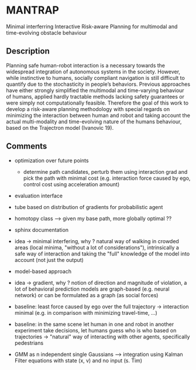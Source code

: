 # MANTRAP
Minimal interferring Interactive Risk-aware Planning for multimodal and 
time-evolving obstacle behaviour

## Description
Planning safe human-robot interaction is a necessary towards the widespread 
integration of autonomous systems in the society. However, while instinctive 
to humans, socially compliant navigation is still difficult to quantify due 
to the stochasticity in people’s behaviors. Previous approaches have either 
strongly simplified the multimodal and time-varying behaviour of humans, 
applied hardly tractable methods lacking safety guarantees or were simply not 
computationally feasible. Therefore the goal of this work to develop a 
risk-aware planning methodology with special regards on minimizing the 
interaction between human and robot and taking account the actual multi-modality
and time-evolving nature of the humans behaviour, based on the Trajectron 
model (Ivanovic 19).  


## Comments
* optimization over future points 
    * determine path candidates, perturb them using interaction grad and 
      pick the path with minimal cost (e.g. interaction force caused by ego, 
      control cost using acceleration amount) 
* evaluation interface
* tube based on distribution of gradients for probabilistic agent
* homotopy class --> given my base path, more globally optimal ??
* sphinx documentation 

* idea -> minimal interfering, why ? natural way of walking in crowded areas
(local minima, "without a lot of considerations"), intrinsically a safe way 
of interaction and taking the "full" knowledge of the model into account (not 
just the output)
* model-based approach 
* idea -> gradient, why ? notion of direction and magnitude of violation, a lot 
of behavioral prediction models are graph-based (e.g. neural network) or can be
formulated as a graph (as social forces)
 
* baseline: least force caused by ego over the full trajectory -> interaction
minimal (e.g. in comparison with minimizing travel-time, ...)
* baseline: in the same scene let human in one and robot in another experiment
take decisions, let humans guess who is who based on trajectories 
-> "natural" way of interacting with other agents, specifically 
pedestrians

* GMM as n independent single Gaussians --> integration using Kalman Filter 
equations with state (x, v) and no input (s. Tim)